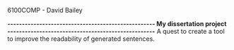 6100COMP - David Bailey

</n>
<B> --------------------------------------------------- My dissertation project ---------------------------------------------------</B>
</n>
A quest to create a tool to improve the readability of generated sentences.
